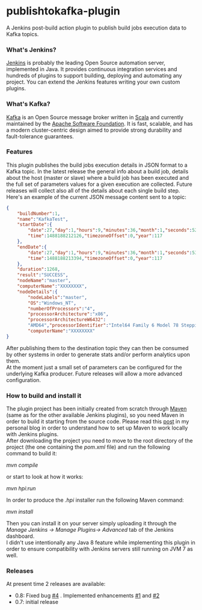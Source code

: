 # publishtokafka-plugin  
  
A Jenkins post-build action plugin to publish build jobs execution data to Kafka topics.  
  
### What's Jenkins?  
[Jenkins](https://jenkins.io/) is probably the leading Open Source automation server, implemented in Java. It provides continuous integration services and hundreds of plugins to support building, deploying and automating any project. You can extend the Jenkins features writing your own custom plugins.    
  
### What's Kafka?  
[Kafka](http://kafka.apache.org/) is an Open Source message broker written in [Scala](http://www.scala-lang.org/) and currently maintained by the [Apache Software Foundation](http://www.apache.org/). It is fast, scalable, and has a modern cluster-centric design aimed to provide strong durability and fault-tolerance guarantees.  
  
### Features  
This plugin publishes the build jobs execution details in JSON format to a Kafka topic. In the latest release the general info about a build job, details about the host (master or slave) where a build job has been executed and the full set of parameters values for a given execution are collected. Future releases will collect also all of the details about each single build step.  Here's an example of the current JSON message content sent to a topic:  
  
```json  
{
	"buildNumber":1,
	"name":"KafkaTest",
	"startDate":{
		"date":27,"day":1,"hours":9,"minutes":36,"month":1,"seconds":52,
		"time":1488188212126,"timezoneOffset":0,"year":117
	},
	"endDate":{
		"date":27,"day":1,"hours":9,"minutes":36,"month":1,"seconds":53,
		"time":1488188213394,"timezoneOffset":0,"year":117
	},
	"duration":1268,
	"result":"SUCCESS",
	"nodeName":"master",
	"computerName":"XXXXXXXX",
	"nodeDetails":{
		"nodeLabels":"master",
		"OS":"Windows_NT",
		"numberOfProcessors":"4",
		"processorArchitecture":"x86",
		"processorArchitectureW6432":
		"AMD64","processorIdentifier":"Intel64 Family 6 Model 78 Stepping 3, GenuineIntel",
		"computerName":"XXXXXXXX"
}
```  
  
After publishing them to the destination topic they can then be consumed by other systems in order to generate stats and/or perform analytics upon them.  
At the moment just a small set of parameters can be configured for the underlying Kafka producer. Future releases will allow a more advanced configuration.
  
### How to build and install it  
The plugin project has been initially created from scratch through [Maven](https://maven.apache.org/) (same as for the other available Jenkins plugins), so you need Maven in order to build it starting from the source code. Please read this [post](http://googlielmo.blogspot.ie/2015/07/implementing-jenkins-plugin-from.html) in my personal blog in order to understand how to set up Maven to work locally with Jenkins plugins.    
After downloading the project you need to move to the root directory of the project (the one containing the *pom.xml* file) and run the following command to build it:  
  
*mvn compile*  
    
or start to look at how it works:  
  
*mvn hpi:run*  
    
In order to produce the *.hpi* installer run the following Maven command:  
    
*mvn install*  
   
Then you can install it on your server simply uploading it through the *Manage Jenkins -> Manage Plugins-> Advanced* tab of the Jenkins dashboard.  
I didn't use intentionally any Java 8 feature while implementing this plugin in order to ensure compatibility with Jenkins servers still running on JVM 7 as well. 
  
### Releases 
At present time 2 releases are available:  
* 0.8: Fixed bug [#4](https://github.com/virtualramblas/publishtokafka-plugin/issues/4) . Implemented enhancements [#1](https://github.com/virtualramblas/publishtokafka-plugin/issues/1) and [#2](https://github.com/virtualramblas/publishtokafka-plugin/issues/2)
* 0.7: initial release
  
      